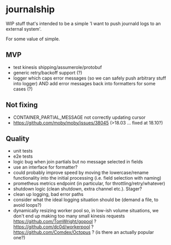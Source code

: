 # journalship

WIP stuff that's intended to be a simple 'I want to push journald
logs to an external system'.

For some value of simple.

## MVP

- test kinesis shipping/assumerole/protobuf
- generic retry/backoff support (?)
- logger which caps error messages
  (so we can safely push arbitrary stuff into logger)
  AND add error messages back into formatters for some cases (?)

## Not fixing

- CONTAINER_PARTIAL_MESSAGE not correctly updating cursor
- https://github.com/moby/moby/issues/38045 (>18.03 ... fixed at 18.10?)

## Quality

- unit tests
- e2e tests
- logic bug when join partials but no message selected in fields
- use an interface for formatter?
- could probably improve speed by moving the lowercase/rename functionality
  into the initial processing (i.e. field selection with naming)
- prometheus metrics endpoint (in particular, for throttling/retry/whatever)
- shutdown logic (clean shutdown, extra channel etc.). Stager?
- clean up logging, bad error paths
- consider what the ideal logging situation should be
  (demand a file, to avoid loops?)
- dynamically resizing worker pool so, in low-ish volume situations, we don't
  end up making too many small kinesis requests
  https://github.com/TomWright/gopool ?
  https://github.com/dc0d/workerpool ?
  https://github.com/Comdex/Octopus ?
  (is there an actually popular one?)
